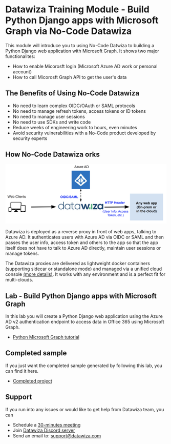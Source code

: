# Datawiza Training Module - Build Python Django apps with Microsoft Graph via No-Code Datawiza

This module will introduce you to using No-Code Datwiza to building a Python Django web application with Microsoft Graph. It shows two major functionalites:
- How to enable Micorosft login (Microsoft Azure AD work or personal account)
- How to call Micorosft Graph API to get the user's data

## The Benefits of Using No-Code Datawiza
- No need to learn complex OIDC/OAuth or SAML protocols
- No need to manage refresh tokens, access tokens or ID tokens
- No need to manage user sessions
- No need to use SDKs and write code
- Reduce weeks of engineering work to hours, even minutes
- Avoid security vulnerabilities with a No-Code product developed by security experts

## How No-Code Datawiza orks
![A diagram showing how datawiza works with Azure AD ](/tutorial/images/how-datawiza-works.png)

Datawiza is deployed as a reverse proxy in front of web apps, talking to Azure AD. It authenticates users with Azure AD via OIDC or SAML and then passes the user info, access token and others to the app so that the app itself does not have to talk to Azure AD directly, maintain user sessions or manage tokens.

The Datawiza proxies are delivered as lightweight docker containers (supporting sidecar or standalone mode) and managed via a unified cloud console [(more details)](https://www.datawiza.com/platform/). It works with any environment and is a perfect fit for multi-clouds.

## Lab - Build Python Django apps with Microsoft Graph

In this lab you will create a Python Django web application using the Azure AD v2 authentication endpoint to access data in Office 365 using Microsoft Graph.

- [Python Microsoft Graph tutorial](https://docs.microsoft.com/graph/tutorials/python)

## Completed sample

If you just want the completed sample generated by following this lab, you can find it here.

- [Completed project](demo)

## Support
If you run into any issues or would like to get help from Datawiza team, you can

- Schedule a [30-minutes meeting](https://calendly.com/datawiza/30min)
- Join [Datawiza Discord server](https://discord.com/invite/Sn3nbc83Up)
- Send an email to: [support@datawiza.com](mailto:support@datawiza.com)
